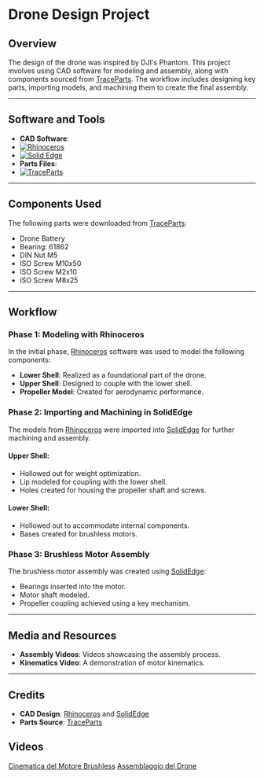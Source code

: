 # Drone Design Project

## Overview
The design of the drone was inspired by DJI's Phantom. This project involves using CAD software for modeling and assembly, along with components sourced from [TraceParts](https://www.traceparts.com/). The workflow includes designing key parts, importing models, and machining them to create the final assembly.

---

## Software and Tools

- **CAD Software**: 
- [![Rhinoceros](https://img.shields.io/badge/Rhinoceros-000000,%23FF0000,FFFFFF?style=for-the-badge&logo=rhinoceros&logoColor=white)](https://www.rhino3d.com/)
- [![Solid Edge](https://img.shields.io/badge/Solid--Edge-FFCC00?style=for-the-badge)](https://solidedge.siemens.com/)
- **Parts Files**: 
- [![TraceParts](https://img.shields.io/badge/TraceParts-00CCCC?style=for-the-badge)](https://www.traceparts.com/)

---

## Components Used
The following parts were downloaded from [TraceParts](https://www.traceparts.com/):

- Drone Battery
- Bearing: 61862
- DIN Nut M5
- ISO Screw M10x50
- ISO Screw M2x10
- ISO Screw M8x25

---

## Workflow

### Phase 1: Modeling with Rhinoceros
In the initial phase, [Rhinoceros](https://www.rhino3d.com/) software was used to model the following components:

- **Lower Shell**: Realized as a foundational part of the drone.
- **Upper Shell**: Designed to couple with the lower shell.
- **Propeller Model**: Created for aerodynamic performance.

### Phase 2: Importing and Machining in SolidEdge
The models from [Rhinoceros](https://www.rhino3d.com/) were imported into [SolidEdge](https://solidedge.siemens.com/) for further machining and assembly.

#### **Upper Shell**:
- Hollowed out for weight optimization.
- Lip modeled for coupling with the lower shell.
- Holes created for housing the propeller shaft and screws.

#### **Lower Shell**:
- Hollowed out to accommodate internal components.
- Bases created for brushless motors.

### Phase 3: Brushless Motor Assembly
The brushless motor assembly was created using [SolidEdge](https://solidedge.siemens.com/):

- Bearings inserted into the motor.
- Motor shaft modeled.
- Propeller coupling achieved using a key mechanism.

---

## Media and Resources

- **Assembly Videos**: Videos showcasing the assembly process.
- **Kinematics Video**: A demonstration of motor kinematics.

---

## Credits
- **CAD Design**: [Rhinoceros](https://www.rhino3d.com/) and [SolidEdge](https://solidedge.siemens.com/)
- **Parts Source**: [TraceParts](https://www.traceparts.com/)

## Videos
[Cinematica del Motore Brushless](Motore%20Brushless.wmv)
[Assemblaggio del Drone](DRONE.wmv)


